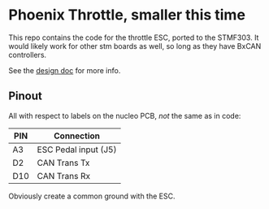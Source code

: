 # Phoenix Throttle, smaller this time

This repo contains the code for the throttle ESC, ported to the STMF303. It would likely work for other stm boards as
well,
so long as they have BxCAN controllers.

See the [design doc](https://github.com/ISC-Project-Phoenix/design/blob/main/software/embed/Throttle.md) for more info.

## Pinout

All with respect to labels on the nucleo PCB, _not_ the same as in code:

| PIN | Connection           |
|-----|----------------------|
| A3  | ESC Pedal input (J5) |
| D2  | CAN Trans Tx         |
| D10 | CAN Trans Rx         |

Obviously create a common ground with the ESC.
